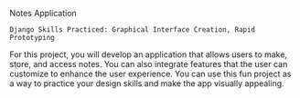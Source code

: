 Notes Application

    Django Skills Practiced: Graphical Interface Creation, Rapid Prototyping

For this project, you will develop an application that allows users to make, store, and access notes. You can also integrate features that the user can customize to enhance the user experience. You can use this fun project as a way to practice your design skills and make the app visually appealing.
